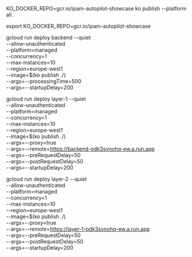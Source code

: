 


KO_DOCKER_REPO=gcr.io/ipam-autopilot-showcase ko publish --platform all .

export KO_DOCKER_REPO=gcr.io/ipam-autopilot-showcase 

gcloud run deploy backend --quiet \
    --allow-unauthenticated \
    --platform=managed \
    --concurrency=1 \
    --max-instances=10 \
    --region=europe-west1 \
    --image=$(ko publish ./) \
    --args=--processingTime=500 \
    --args=--startupDelay=200

gcloud run deploy layer-1 --quiet \
    --allow-unauthenticated \
    --platform=managed \
    --concurrency=1 \
    --max-instances=10 \
    --region=europe-west1 \
    --image=$(ko publish ./) \
    --args=--proxy=true \
    --args=--remote=https://backend-pdk3svnohq-ew.a.run.app \
    --args=--preRequestDelay=50 \
    --args=--postRequestDelay=50 \
    --args=--startupDelay=200

gcloud run deploy layer-2 --quiet \
    --allow-unauthenticated \
    --platform=managed \
    --concurrency=1 \
    --max-instances=10 \
    --region=europe-west1 \
    --image=$(ko publish ./) \
    --args=--proxy=true \
    --args=--remote=https://layer-1-pdk3svnohq-ew.a.run.app \
    --args=--preRequestDelay=50 \
    --args=--postRequestDelay=50 \
    --args=--startupDelay=200

